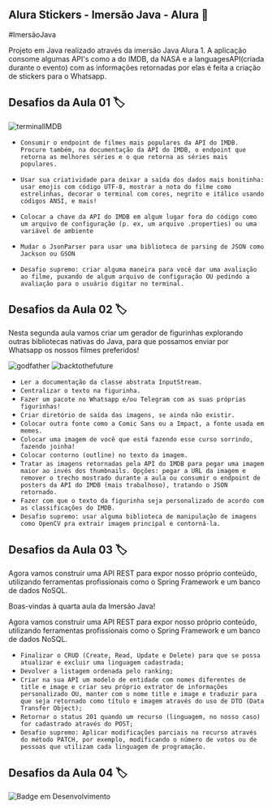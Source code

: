 ## Alura Stickers - Imersão Java - Alura 🤖
#ImersãoJava

Projeto em Java realizado através da imersão Java Alura 1. A aplicação consome algumas API's como a do IMDB, da NASA e a languagesAPI(criada durante o evento) com as informações retornadas por elas é feita a criação de stickers para o Whatsapp.

## Desafios da Aula 01 🏷️

![terminalIMDB](https://user-images.githubusercontent.com/83513696/226100492-33941975-fd19-48ad-a0c9-fc6d2369024e.png)


- `Consumir o endpoint de filmes mais populares da API do IMDB. Procure também, na documentação da API do IMDB, o endpoint que retorna as melhores séries e o que retorna as séries mais populares.`

- `Usar sua criatividade para deixar a saída dos dados mais bonitinha: usar emojis com código UTF-8, mostrar a nota do filme como estrelinhas, decorar o terminal com cores, negrito e itálico usando códigos ANSI, e mais!`

- `Colocar a chave da API do IMDB em algum lugar fora do código como um arquivo de configuração (p. ex, um arquivo .properties) ou uma variável de ambiente`

- `Mudar o JsonParser para usar uma biblioteca de parsing de JSON como Jackson ou GSON`

- `Desafio supremo: criar alguma maneira para você dar uma avaliação ao filme, puxando de algum arquivo de configuração OU pedindo a avaliação para o usuário digitar no terminal.`

##  Desafios da Aula 02 🏷️

Nesta segunda aula vamos criar um gerador de figurinhas explorando outras bibliotecas nativas do Java, para que possamos enviar por Whatsapp os nossos filmes preferidos!

![godfather](https://user-images.githubusercontent.com/83513696/225489837-6b8756b3-b1ed-4e21-afb2-f584e55e0eae.png)
![backtothefuture](https://user-images.githubusercontent.com/83513696/225490283-36c7719e-7249-4fc0-8609-88e2d2d668b8.png)

- `Ler a documentação da classe abstrata InputStream.`
- `Centralizar o texto na figurinha.`
- `Fazer um pacote no Whatsapp e/ou Telegram com as suas próprias figurinhas!`
- `Criar diretório de saída das imagens, se ainda não existir.`
- `Colocar outra fonte como a Comic Sans ou a Impact, a fonte usada em memes.`
- `Colocar uma imagem de você que está fazendo esse curso sorrindo, fazendo joinha!`
- `Colocar contorno (outline) no texto da imagem.`
- `Tratar as imagens retornadas pela API do IMDB para pegar uma imagem maior ao invés dos thumbnails. Opções: pegar a URL da imagem e remover o trecho mostrado durante a aula ou consumir o endpoint de posters da API do IMDB (mais trabalhoso), tratando o JSON retornado.`
- `Fazer com que o texto da figurinha seja personalizado de acordo com as classificações do IMDB.`
- `Desafio supremo: usar alguma biblioteca de manipulação de imagens como OpenCV pra extrair imagem principal e contorná-la.`

##  Desafios da Aula 03 🏷️

Agora vamos construir uma API REST para expor nosso próprio conteúdo, utilizando ferramentas profissionais como o Spring Framework e um banco de dados NoSQL.

Boas-vindas à quarta aula da Imersão Java!

Agora vamos construir uma API REST para expor nosso próprio conteúdo, utilizando ferramentas profissionais como o Spring Framework e um banco de dados NoSQL.

- `Finalizar o CRUD (Create, Read, Update e Delete) para que se possa atualizar e excluir uma linguagem cadastrada;`
- `Devolver a listagem ordenada pelo ranking;`
- `Criar na sua API um modelo de entidade com nomes diferentes de title e image e criar seu próprio extrator de informações personalizado OU, manter com o nome title e image e traduzir para que seja retornado como título e imagem através do uso de DTO (Data Transfer Object);`
- `Retornar o status 201 quando um recurso (linguagem, no nosso caso) for cadastrado através do POST;`
- `Desafio supremo: Aplicar modificações parciais no recurso através do método PATCH, por exemplo, modificando o número de votos ou de pessoas que utilizam cada linguagem de programação.`

##  Desafios da Aula 04 🏷️
![Badge em Desenvolvimento](http://img.shields.io/static/v1?label=STATUS&message=EM%20DESENVOLVIMENTO&color=GREEN&style=for-the-badge)

